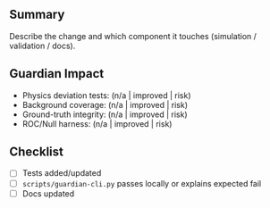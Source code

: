 ## Summary
Describe the change and which component it touches (simulation / validation / docs).

## Guardian Impact
- Physics deviation tests: (n/a | improved | risk)
- Background coverage: (n/a | improved | risk)
- Ground-truth integrity: (n/a | improved | risk)
- ROC/Null harness: (n/a | improved | risk)

## Checklist
- [ ] Tests added/updated
- [ ] `scripts/guardian-cli.py` passes locally or explains expected fail
- [ ] Docs updated
